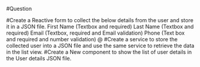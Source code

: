 #Question

#Create a Reactive form to collect the below details from the user and store it in a JSON file. 
      First Name (Textbox and required) 
      Last Name (Textbox and required) 
      Email (Textbox, required and Email validation) 
      Phone (Text box and required and number validation) @ 
#Create a service to store the collected user into a JSON file and use the same service to retrieve the data in the list view. 
#Create a New component to show the list of user details in the User details JSON file. 
